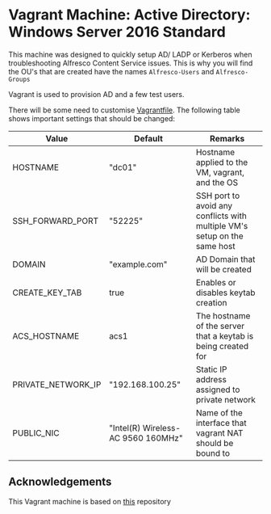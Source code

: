 # Vagrant Machine: Active Directory: Windows Server 2016 Standard

This machine was designed to quickly setup AD/ LADP or Kerberos when troubleshooting Alfresco Content Service issues. This is why you will find the OU's that are created have the names `Alfresco-Users` and `Alfresco-Groups`

Vagrant is used to provision AD and a few test users.

There will be some need to customise [Vagrantfile](Vagrantfile). The following table shows important settings that should be changed:

Value | Default | Remarks
--- | --- | ---
HOSTNAME | "dc01" | Hostname applied to the VM, vagrant, and the OS
SSH_FORWARD_PORT | "52225" | SSH port to avoid any conflicts with multiple VM's setup on the same host
DOMAIN | "example.com" | AD Domain that will be created
CREATE_KEY_TAB | true | Enables or disables keytab creation
ACS_HOSTNAME | acs1 | The hostname of the server that a keytab is being created for
PRIVATE_NETWORK_IP | "192.168.100.25" | Static IP address assigned to private network
PUBLIC_NIC | "Intel(R) Wireless-AC 9560 160MHz" | Name of the interface that vagrant NAT should be bound to

## Acknowledgements

This Vagrant machine is based on [this](https://github.com/rgl/windows-domain-controller-vagrant) repository
